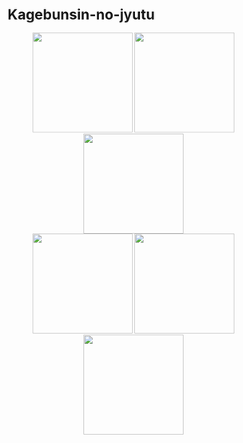 # Kagebunsin-no-jyutu


<center class="half">
    <span class='gp-n'>
        <img src='https://github.com/tinyzqh/Kagebunsin-no-jyutu/blob/master/figures/acrobots-swingupFigure_1.png' width="200"/>
        <img src='https://github.com/tinyzqh/Kagebunsin-no-jyutu/blob/master/figures/cartpole-balanceFigure_1.png' width="200"/>
        <img src='https://github.com/tinyzqh/Kagebunsin-no-jyutu/blob/master/figures/hopper-hopFigure_1.png' width="200"/>
    </span>
</center>


<center>
<span class='gp-n'>
    <img src='https://github.com/tinyzqh/Kagebunsin-no-jyutu/blob/master/figures/acrobots-swingupFigure_1.png' width="200"/>
    <img src='https://github.com/tinyzqh/Kagebunsin-no-jyutu/blob/master/figures/cartpole-balanceFigure_1.png' width="200"/>
    <img src='https://github.com/tinyzqh/Kagebunsin-no-jyutu/blob/master/figures/hopper-hopFigure_1.png' width="200"/>
</span>
</center>
